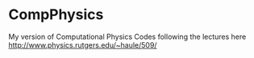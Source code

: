 # CompPhysics
My version of Computational Physics Codes following the lectures here 
http://www.physics.rutgers.edu/~haule/509/